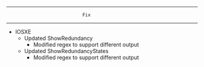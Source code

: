 --------------------------------------------------------------------------------
                                Fix
--------------------------------------------------------------------------------
* IOSXE
    * Updated ShowRedundancy
        * Modified regex to support different output
    * Updated ShowRedundancyStates
        * Modified regex to support different output
